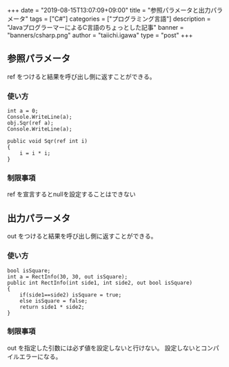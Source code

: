 +++
date = "2019-08-15T13:07:09+09:00"
title = "参照パラメータと出力パラメータ"
tags = ["C#"]
categories = ["プログラミング言語"]
description = "JavaプログラーマーによるC言語のちょっとした記事"
banner = "banners/csharp.png"
author = "taiichi.igawa"
type = "post"
+++

## 参照パラメータ

ref をつけると結果を呼び出し側に返すことができる。

### 使い方

```
int a = 0;
Console.WriteLine(a);
obj.Sqr(ref a);
Console.WriteLine(a);

public void Sqr(ref int i)
{
    i = i * i;
}
```

### 制限事項

ref を宣言するとnullを設定することはできない

## 出力パラーメタ

out をつけると結果を呼び出し側に返すことができる。

### 使い方

```
bool isSquare;
int a = RectInfo(30, 30, out isSquare);
public int RectInfo(int side1, int side2, out bool isSquare)
{
    if(side1==side2) isSquare = true;
    else isSquare = false;
    return side1 * side2;
}
```

### 制限事項

out を指定した引数には必ず値を設定しないと行けない。
設定しないとコンパイルエラーになる。


